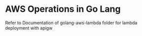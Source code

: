 # AWS Operations in Go Lang

Refer to Documentation of golang-aws-lambda folder for lambda deployment with apigw
